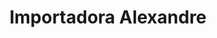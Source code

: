 ---
title: "Importadora Alexandre"
url: /santiago-de-los-caballeros/importadora-alexandre/
shop: Kleidung
---